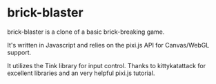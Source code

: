 brick-blaster
=================

brick-blaster is a clone of a basic brick-breaking game.

It's written in Javascript and relies on the pixi.js API for Canvas/WebGL support.

It utilizes the Tink library for input control. Thanks to kittykatattack for excellent libraries and an very helpful pixi.js tutorial. 
